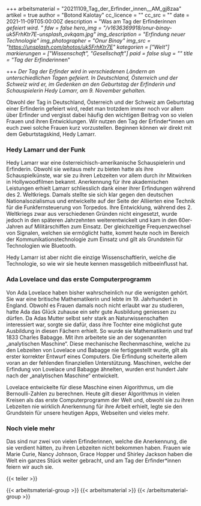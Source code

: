 +++
arbeitsmaterial = "20211109_Tag_der_Erfinder_innen__AM_gj8zaa"
artikel = true
author = "Botond Kalotay"
cc_licence = ""
cc_src = ""
date = 2021-11-09T05:00:00Z
description = "Was am Tag der Erfinder*innen gefeiert wird. "
fdw = false
hero_img = "/v1636369918/onur-binay-uk5FrhKtr7E-unsplash_ovkqam.jpg"
img_description = "Erfindung neuer Technologie"
img_photographer = "Onur Binay"
img_src = "https://unsplash.com/photos/uk5FrhKtr7E"
kategorien = ["Welt"]
markierungen = ["Wissenschaft", "Gesellschaft"]
paid = false
slug = ""
title = "Tag der Erfinder*innen"

+++
_Der Tag der Erfinder wird in verschiedenen Ländern an unterschiedlichen Tagen gefeiert. In Deutschland, Österreich und der Schweiz wird er, im Gedenken an den Geburtstag der Erfinderin und Schauspielerin Hedy Lamarr, am 9. November gehalten._

Obwohl der Tag in Deutschland, Österreich und der Schweiz am Geburtstag einer Erfinderin gefeiert wird, redet man trotzdem immer noch vor allem über Erfinder und vergisst dabei häufig den wichtigen Beitrag von so vielen Frauen und ihren Entwicklungen. Wir nutzen den Tag der Erfinder*innen um euch zwei solche Frauen kurz vorzustellen. Beginnen können wir direkt mit dem Geburtstagskind, Hedy Lamarr.

### Hedy Lamarr und der Funk

Hedy Lamarr war eine österreichisch-amerikanische Schauspielerin und Erfinderin. Obwohl sie weitaus mehr zu bieten hatte als ihre Schauspielkünste, war sie zu ihren Lebzeiten vor allem durch ihr Mitwirken in Hollywoodfilmen bekannt. Anerkennung für ihre akademischen Leistungen erhielt Lamarr schliesslich dank einer ihrer Erfindungen während des 2. Weltkriegs. Damals stellte sie sich klar gegen den deutschen Nationalsozialismus und entwickelte auf der Seite der Alliierten eine Technik für die Funkfernsteuerung von Torpedos. Ihre Entwicklung, während des 2. Weltkriegs zwar aus verschiedenen Gründen nicht eingesetzt, wurde jedoch in den späteren Jahrzehnten weiterentwickelt und kam in den 60er-Jahren auf Militärschiffen zum Einsatz. Der gleichzeitige Frequenzwechsel von Signalen, welchen sie ermöglicht hatte, kommt heute noch im Bereich der Kommunikationstechnologie zum Einsatz und gilt als Grundstein für Technologien wie Bluetooth.

Hedy Lamarr ist aber nicht die einzige Wissenschaftlerin, welche die Technologie, so wie wir sie heute kennen massgeblich mitbeeinflusst hat.

### Ada Lovelace und das erste Computerprogramm

Von Ada Lovelace haben bisher wahrscheinlich nur die wenigsten gehört. Sie war eine britische Mathematikerin und lebte im 19. Jahrhundert in England. Obwohl es Frauen damals noch nicht erlaubt war zu studieren, hatte Ada das Glück zuhause ein sehr gute Ausbildung geniessen zu dürfen. Da Adas Mutter selbst sehr stark an Naturwissenschaften interessiert war, sorgte sie dafür, dass ihre Tochter eine möglichst gute Ausbildung in diesen Fächern erhielt. So wurde sie Mathematikerin und traf 1833 Charles Babagge. Mit ihm arbeitete sie an der sogenannten „analytischen Maschine“. Diese mechanische Rechenmaschine, welche zu den Lebzeiten von Lovelace und Babagge nie fertiggestellt wurde, gilt als erster korrekter Entwurf eines Computers. Die Erfindung scheiterte allem voran an der fehlenden finanziellen Unterstützung. Maschinen, welche der Erfindung von Lovelace und Babagge ähnelten, wurden erst hundert Jahr nach der „analytischen Maschine“ entwickelt.

Lovelace entwickelte für diese Maschine einen Algorithmus, um die Bernoulli-Zahlen zu berechnen. Heute gilt dieser Algorithmus in vielen Kreisen als das erste Computerprogramm der Welt und, obwohl sie zu ihren Lebzeiten nie wirklich Anerkennung für ihre Arbeit erhielt, legte sie den Grundstein für unsere heutigen Apps, Webseiten und vieles mehr.

### Noch viele mehr

Das sind nur zwei von vielen Erfinderinnen, welche die Anerkennung, die sie verdient hätten, zu ihren Lebzeiten nicht bekommen haben. Frauen wie Marie Curie, Nancy Johnson, Grace Hopper und Shirley Jackson haben die Welt ein ganzes Stück weiter gebracht, und am Tag der Erfinder*innen feiern wir auch sie.

{{< teiler >}}

{{< arbeitsmaterial-group >}}
{{< arbeitsmaterial >}}
{{< /arbeitsmaterial-group >}}